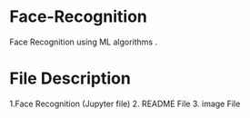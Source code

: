 # Face-Recognition
 Face Recognition using ML algorithms .
 
# File Description
1.Face Recognition (Jupyter file)
2. README File
3. image File



